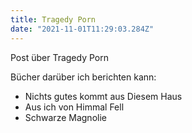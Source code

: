 ```yaml
---
title: Tragedy Porn
date: "2021-11-01T11:29:03.284Z"
---
```


Post über Tragedy Porn

Bücher darüber ich berichten kann:

- Nichts gutes kommt aus Diesem Haus
- Aus ich von Himmal Fell
- Schwarze Magnolie

